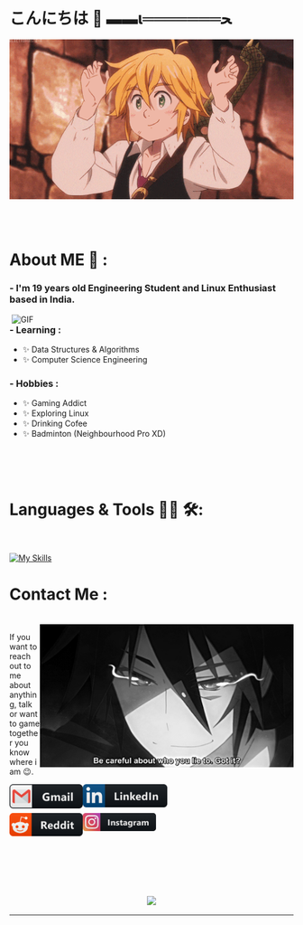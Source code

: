 # こんにちは 🥀 ▬▬ι═══════ﺤ

<div align="center">
<img hight="300" width="700" alt="GIF" align="center" src="/assets/208593.gif">
</div>

</br>
</br>
</br>


# About ME 💬 :

### - I'm 19 years old Engineering Student and Linux Enthusiast based in India.

<img hight="400" width="500" alt="GIF" align="right" src="/assets/1936.gif">

### - Learning :
- ✨ Data Structures & Algorithms
- ✨ Computer Science Engineering

### - Hobbies : 
- ✨ Gaming Addict
- ✨ Exploring Linux
- ✨ Drinking Cofee
- ✨ Badminton (Neighbourhood Pro XD)

</br>
</br>
</br>



# Languages & Tools 👨‍💻 🛠:
</br>

<p align="center">

<!-- For more icons please follow  https://github.com/MikeCodesDotNET/ColoredBadges -->
[![My Skills](https://skillicons.dev/icons?i=js,html,css,py,react,linux,figma,git,github,neovim,java,c,cpp)]()


# Contact Me :

<p>
 </br>


<img hight="320" width="450" align="right" alt="GIF" src="/assets/93195.gif">


If you want to reach out to me about anything, talk or want to game together you know where i am 😉.

<a href="mailto:vv859047@gmail.com">
 <img align="left" alt="Gmail" width="130" hight="100" src="/assets/icons/gmail.png" />
</a>
<a href="https://www.linkedin.com/in/techvishnu/">
  <img align="left" alt="Linkedin" width="150" hight="100" src="/assets/icons/linkedin.png" />
</br>
</br>
</br>
</a>
<a href="https://www.reddit.com/user/OnlyMemer420">
  <img align="left" alt=" Reddit" width="130" hight="100" src="/assets/icons/reddit.png" />
</a>
<a href="https://instagram.com/vishnu2ko4/">
  <img align="left" alt="instagram" width="130" hight="100" src="/assets/icons/instagram.png" />
</a>
 </p>
 

</br>
</br>
</br>
</br>
</br>
</br>
</br>



<p align="center" >  
  <a href="https://github.com/anuraghazra/github-readme-stats"> 
<img  src="https://github-readme-stats.vercel.app/api?username=techvishnu&&show_icons=true&theme=radical"/>
  </a>
  </p>

*************
